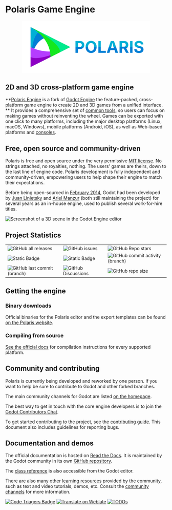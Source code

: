 # Polaris Game Engine

<p align="center">
  <a href="https://polarisengine.org">
    <img src="logo_outlined.svg" width="400" alt="Polaris Engine logo">
  </a>
</p>

## 2D and 3D cross-platform game engine

**[Polaris Engine](https://polarisengine.org) is a fork of [Godot Engine](https://godotengine.org)
the feature-packed, cross-platform game engine to create 2D and 3D games from a unified interface.
** It provides a comprehensive set of [common tools](https://godotengine.org/features), so 
users can focus on making games without reinventing the wheel. Games can
be exported with one click to many platforms, including the major desktop
platforms (Linux, macOS, Windows), mobile platforms (Android, iOS), as well as
Web-based platforms and [consoles](https://docs.godotengine.org/en/latest/tutorials/platform/consoles.html).

## Free, open source and community-driven

Polaris is free and open source under the very permissive [MIT license](https://polarisengine.org/license).
No strings attached, no royalties, nothing. The users' games are theirs, down
to the last line of engine code. Polaris development is fully independent and
community-driven, empowering users to help shape their engine to match their
expectations.

Before being open-sourced in [February 2014](https://github.com/godotengine/godot/commit/0b806ee0fc9097fa7bda7ac0109191c9c5e0a1ac),
Godot had been developed by [Juan Linietsky](https://github.com/reduz) and
[Ariel Manzur](https://github.com/punto-) (both still maintaining the project)
for several years as an in-house engine, used to publish several work-for-hire
titles.

![Screenshot of a 3D scene in the Godot Engine editor]()

## Project Statistics
<table class="no-border" align="center">
  <tr>
    <td><img alt="GitHub all releases" src="https://img.shields.io/github/downloads/Vibrantic/polaris/total"></td>
    <td><img alt="GitHub issues" src="https://img.shields.io/github/issues/Vibrantic/polaris"></td>
    <td><img alt="GitHub Repo stars" src="https://img.shields.io/github/stars/Vibrantic/polaris"></td>
  </tr>
  <tr>
    <td><img alt="Static Badge" src="https://img.shields.io/badge/version-4.3-brightgreen"></td>
    <td><img alt="Static Badge" src="https://img.shields.io/badge/language-C++-blue"></td>
    <td colspan="2"><img alt="GitHub commit activity (branch)" src="https://img.shields.io/github/commit-activity/w/Vibrantic/polaris"></td>
  </tr>
  <tr>
    <td><img alt="GitHub last commit (branch)" src="https://img.shields.io/github/last-commit/Vibrantic/polaris/main"></td>
    <td><img alt="GitHub Discussions" src="https://img.shields.io/github/discussions/Vibrantic/polaris">
    <td colspan="2"><img alt="GitHub repo size" src="https://img.shields.io/github/repo-size/Vibrantic/polaris">
</td>
</td>
  </tr>
</table>

## Getting the engine

### Binary downloads

Official binaries for the Polaris editor and the export templates can be found
[on the Polaris website](https://polarisengine.org/download).

### Compiling from source

[See the official docs](https://docs.godotengine.org/en/latest/contributing/development/compiling)
for compilation instructions for every supported platform.

## Community and contributing

Polaris is currently being developed and reworked by one person. 
If you want to help be sure to contribute to Godot and other forked branches.

The main community channels for Godot are listed [on the homepage](https://godotengine.org/community).

The best way to get in touch with the core engine developers is to join the
[Godot Contributors Chat](https://chat.godotengine.org).

To get started contributing to the project, see the [contributing guide](CONTRIBUTING.md).
This document also includes guidelines for reporting bugs.

## Documentation and demos

The official documentation is hosted on [Read the Docs](https://docs.godotengine.org).
It is maintained by the Godot community in its own [GitHub repository](https://github.com/godotengine/godot-docs).

The [class reference](https://docs.godotengine.org/en/latest/classes/)
is also accessible from the Godot editor.

There are also many other
[learning resources](https://docs.godotengine.org/en/latest/community/tutorials.html)
provided by the community, such as text and video tutorials, demos, etc.
Consult the [community channels](https://godotengine.org/community)
for more information.

[![Code Triagers Badge](https://www.codetriage.com/vibrantic/polaris/badges/users.svg)](https://www.codetriage.com/vibrantic/polaris)
[![Translate on Weblate](https://hosted.weblate.org/widgets/godot-engine/-/godot/svg-badge.svg)](https://hosted.weblate.org/engage/godot-engine/?utm_source=widget)
[![TODOs](https://badgen.net/https/api.tickgit.com/badgen/github.com/godotengine/godot)](https://www.tickgit.com/browse?repo=github.com/godotengine/godot)
